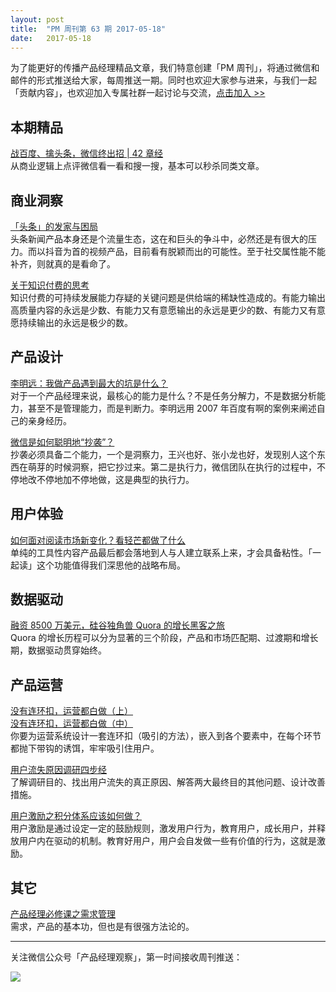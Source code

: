 ```yaml
---
layout: post
title:  "PM 周刊第 63 期 2017-05-18"
date:   2017-05-18
--- 
```


为了能更好的传播产品经理精品文章，我们特意创建「PM 周刊」，将通过微信和邮件的形式推送给大家，每周推送一期。同时也欢迎大家参与进来，与我们一起「贡献内容」，也欢迎加入专属社群一起讨论与交流，[点击加入 >>](http://mp.weixin.qq.com/s/w8DK1vV0f3Hpj7u3fCNsiw) 

## 本期精品  

[战百度、擒头条，微信终出招 | 42 章经](https://mp.weixin.qq.com/s/QhHcGPC-ePNatAkyjgF3ug)    
从商业逻辑上点评微信看一看和搜一搜，基本可以秒杀同类文章。

## 商业洞察 

[「头条」的发家与困局](https://mp.weixin.qq.com/s/5xpN6-yIbvox2hUyNtjFBA)   
头条新闻产品本身还是个流量生态，这在和巨头的争斗中，必然还是有很大的压力。而以抖音为首的视频产品，目前看有脱颖而出的可能性。至于社交属性能不能补齐，则就真的是看命了。  

[关于知识付费的思考](https://zhuanlan.zhihu.com/p/25496699)   
知识付费的可持续发展能力存疑的关键问题是供给端的稀缺性造成的。有能力输出高质量内容的永远是少数、有能力又有意愿输出的永远是更少的数、有能力又有意愿持续输出的永远是极少的数。   

## 产品设计  

[李明远：我做产品遇到最大的坑是什么？](https://mp.weixin.qq.com/s/d7IupmRq7TtYuG6giPjDtA)   
对于一个产品经理来说，最核心的能力是什么？不是任务分解力，不是数据分析能力，甚至不是管理能力，而是判断力。李明远用 2007 年百度有啊的案例来阐述自己的亲身经历。    

[微信是如何聪明地“抄袭”？](https://mp.weixin.qq.com/s?__biz=MzA5ODMzMDkzOA==&mid=2661074830&idx=1&sn=fc1a3d54d88873ab7f162216d0507508#rd)   
抄袭必须具备二个能力，一个是洞察力，王兴也好、张小龙也好，发现别人这个东西在萌芽的时候洞察，把它抄过来。第二是执行力，微信团队在执行的过程中，不停地改不停地加不停地做，这是典型的执行力。    

## 用户体验

[如何面对阅读市场新变化？看轻芒都做了什么](https://mp.weixin.qq.com/s/XvFvrWpI0RRLW8SenTFkhw)   
单纯的工具性内容产品最后都会落地到人与人建立联系上来，才会具备粘性。「一起读」这个功能值得我们深思他的战略布局。          

## 数据驱动

[融资 8500 万美元，硅谷独角兽 Quora 的增长黑客之旅](https://mp.weixin.qq.com/s/EyCXUuGKW5VSyDcqSSneFA)    
Quora 的增长历程可以分为显著的三个阶段，产品和市场匹配期、过渡期和增长期，数据驱动贯穿始终。     

## 产品运营

[没有连环扣，运营都白做（上）](https://mp.weixin.qq.com/s/mCMwmEmwr_FyEjnqDSh2hg)     
[没有连环扣，运营都白做（中）](http://mp.weixin.qq.com/s/fEGzw27puevyfJB4NCGNXg)      
你要为运营系统设计一套连环扣（吸引的方法），嵌入到各个要素中，在每个环节都抛下带钩的诱饵，牢牢吸引住用户。   

[用户流失原因调研四步经](http://cdc.tencent.com/2013/07/03/%E7%94%A8%E6%88%B7%E6%B5%81%E5%A4%B1%E5%8E%9F%E5%9B%A0%E8%B0%83%E7%A0%94%E5%9B%9B%E6%AD%A5%E7%BB%8F/)   
了解调研目的、找出用户流失的真正原因、解答两大最终目的其他问题、设计改善措施。   

[用户激励之积分体系应该如何做？](http://www.pmcaff.com/article/index/2000000000007427)    
用户激励是通过设定一定的鼓励规则，激发用户行为，教育用户，成长用户，并释放用户内在驱动的机制。教育好用户，用户会自发做一些有价值的行为，这就是激励。  

## 其它  

[产品经理必修课之需求管理](http://m1928.com/pm-xuqiu.html)   
需求，产品的基本功，但也是有很强方法论的。  

  
---
关注微信公众号「产品经理观察」，第一时间接收周刊推送：          
  
![](http://com-4jplus-temp.qiniudn.com/pmweekly-weixin.jpg)   